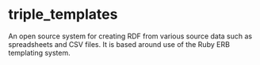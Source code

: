 triple_templates
================

An open source system for creating RDF from various source data such as spreadsheets and CSV files.  It is based around use of the Ruby ERB templating system.
